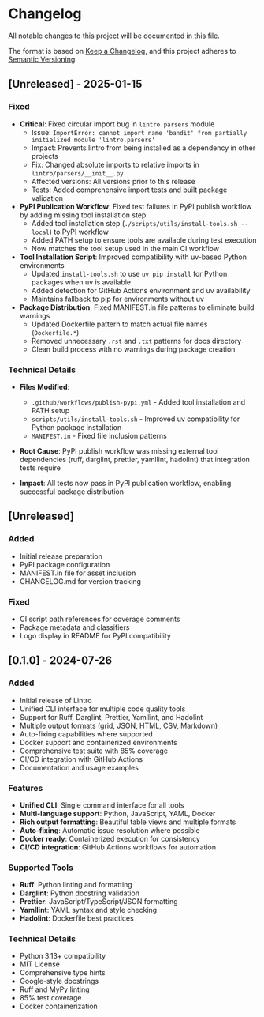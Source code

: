 # Changelog

All notable changes to this project will be documented in this file.

The format is based on [Keep a Changelog](https://keepachangelog.com/en/1.0.0/),
and this project adheres to [Semantic Versioning](https://semver.org/spec/v2.0.0.html).

## [Unreleased] - 2025-01-15

### Fixed

- **Critical**: Fixed circular import bug in `lintro.parsers` module
  - Issue: `ImportError: cannot import name 'bandit' from partially initialized module 'lintro.parsers'`
  - Impact: Prevents lintro from being installed as a dependency in other projects
  - Fix: Changed absolute imports to relative imports in `lintro/parsers/__init__.py`
  - Affected versions: All versions prior to this release
  - Tests: Added comprehensive import tests and built package validation
- **PyPI Publication Workflow**: Fixed test failures in PyPI publish workflow by adding missing tool installation step
  - Added tool installation step (`./scripts/utils/install-tools.sh --local`) to PyPI workflow
  - Added PATH setup to ensure tools are available during test execution
  - Now matches the tool setup used in the main CI workflow
- **Tool Installation Script**: Improved compatibility with uv-based Python environments
  - Updated `install-tools.sh` to use `uv pip install` for Python packages when uv is available
  - Added detection for GitHub Actions environment and uv availability
  - Maintains fallback to pip for environments without uv
- **Package Distribution**: Fixed MANIFEST.in file patterns to eliminate build warnings
  - Updated Dockerfile pattern to match actual file names (`Dockerfile.*`)
  - Removed unnecessary `.rst` and `.txt` patterns for docs directory
  - Clean build process with no warnings during package creation

### Technical Details

- **Files Modified**:
  - `.github/workflows/publish-pypi.yml` - Added tool installation and PATH setup
  - `scripts/utils/install-tools.sh` - Improved uv compatibility for Python package installation
  - `MANIFEST.in` - Fixed file inclusion patterns

- **Root Cause**: PyPI publish workflow was missing external tool dependencies (ruff, darglint, prettier, yamllint, hadolint) that integration tests require
- **Impact**: All tests now pass in PyPI publication workflow, enabling successful package distribution

## [Unreleased]

### Added

- Initial release preparation
- PyPI package configuration
- MANIFEST.in file for asset inclusion
- CHANGELOG.md for version tracking

### Fixed

- CI script path references for coverage comments
- Package metadata and classifiers
- Logo display in README for PyPI compatibility

## [0.1.0] - 2024-07-26

### Added

- Initial release of Lintro
- Unified CLI interface for multiple code quality tools
- Support for Ruff, Darglint, Prettier, Yamllint, and Hadolint
- Multiple output formats (grid, JSON, HTML, CSV, Markdown)
- Auto-fixing capabilities where supported
- Docker support and containerized environments
- Comprehensive test suite with 85% coverage
- CI/CD integration with GitHub Actions
- Documentation and usage examples

### Features

- **Unified CLI**: Single command interface for all tools
- **Multi-language support**: Python, JavaScript, YAML, Docker
- **Rich output formatting**: Beautiful table views and multiple formats
- **Auto-fixing**: Automatic issue resolution where possible
- **Docker ready**: Containerized execution for consistency
- **CI/CD integration**: GitHub Actions workflows for automation

### Supported Tools

- **Ruff**: Python linting and formatting
- **Darglint**: Python docstring validation
- **Prettier**: JavaScript/TypeScript/JSON formatting
- **Yamllint**: YAML syntax and style checking
- **Hadolint**: Dockerfile best practices

### Technical Details

- Python 3.13+ compatibility
- MIT License
- Comprehensive type hints
- Google-style docstrings
- Ruff and MyPy linting
- 85% test coverage
- Docker containerization
